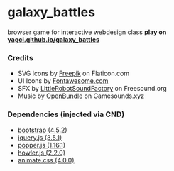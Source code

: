 # galaxy_battles
 browser game for interactive webdesign class
 **play on [yagci.github.io/galaxy_battles](https://yagci.github.io/galaxy_battles)**

### Credits
- SVG Icons by [Freepik](https://www.flaticon.com/authors/freepik) on Flaticon.com
- UI Icons by [Fontawesome.com](https://fontawesome.com)
- SFX by [LittleRobotSoundFactory](https://freesound.org/people/LittleRobotSoundFactory/packs/16681/) on Freesound.org
- Music by [OpenBundle](https://gamesounds.xyz/?dir=OpenBundle/Background%20Music%20and%20Loops) on Gamesounds.xyz

### Dependencies (injected via CND)
- [bootstrap (4.5.2)](https://getbootstrap.com/)
- [jquery.js (3.5.1)](https://jquery.com/)
- [popper.js (1.16.1)](https://popper.js.org/)
- [howler.js (2.2.0)](https://howlerjs.com/)
- [animate.css (4.0.0)](https://animate.style/)
